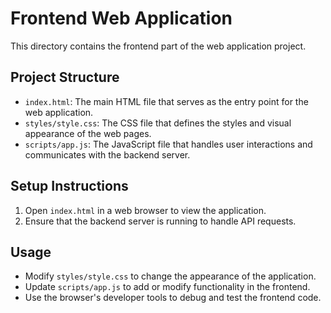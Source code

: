 # Frontend Web Application

This directory contains the frontend part of the web application project.

## Project Structure

- `index.html`: The main HTML file that serves as the entry point for the web application.
- `styles/style.css`: The CSS file that defines the styles and visual appearance of the web pages.
- `scripts/app.js`: The JavaScript file that handles user interactions and communicates with the backend server.

## Setup Instructions

1. Open `index.html` in a web browser to view the application.
2. Ensure that the backend server is running to handle API requests.

## Usage

- Modify `styles/style.css` to change the appearance of the application.
- Update `scripts/app.js` to add or modify functionality in the frontend.
- Use the browser's developer tools to debug and test the frontend code.